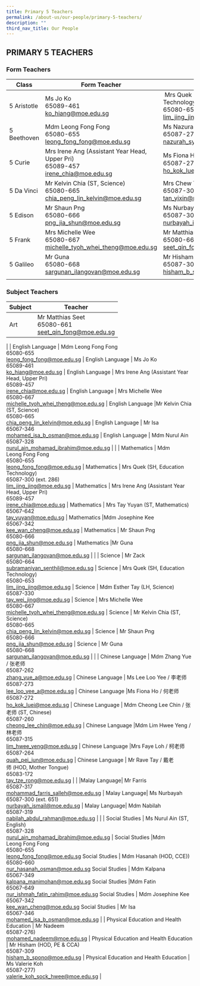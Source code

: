 ```yaml
---
title: Primary 5 Teachers
permalink: /about-us/our-people/primary-5-teachers/
description: ""
third_nav_title: Our People
---
```

## PRIMARY 5 TEACHERS

### Form Teachers

| Class | Form Teacher | Form Teacher |
|---|---|---|
| 5 Aristotle | Ms Jo Ko<br>65089-461<br>[ko\_hiang@moe.edu.sg](mailto:ko\_hiang@moe.edu.sg) |  Mrs Quek (Subject Head, Education Technology)<br>65080-653<br>[lim\_jing\_jing@moe.edu.sg](mailto:lim\_jing\_jing@moe.edu.sg) |
| 5 Beethoven | Mdm Leong Fong Fong<br>65080-655<br>[leong\_fong\_fong@moe.edu.sg](mailto:leong\_fong\_fong@moe.edu.sg) | Ms Nazurah<br>65087-275<br>[nazurah\_syazana\_nordin@moe.edu.sg](mailto:nazurah\_syazana\_nordin@moe.edu.sg) |
| 5 Curie | Mrs Irene Ang (Assistant Year Head, Upper Pri)<br>65089-457<br>[irene\_chia@moe.edu.sg](mailto:irene\_chia@moe.edu.sg) | Ms Fiona Ho / 何老师<br>65087-272<br>[ho\_kok\_luei@moe.edu.sg](mailto:ho\_kok\_luei@moe.edu.sg) |
| 5 Da Vinci | Mr Kelvin Chia (ST, Science)<br>65080-665<br>[chia\_peng\_lin\_kelvin@moe.edu.sg](mailto:chia\_peng\_lin\_kelvin@moe.edu.sg) | Mrs Chew Yi Xin<br>65087-300 (ext. 291)<br>[tan\_yixin@moe.edu.sg](mailto:tan\_yixin@moe.edu.sg) |
| 5 Edison | Mr Shaun Png<br>65080-666<br>[png\_jia\_shun@moe.edu.sg](mailto:png\_jia\_shun@moe.edu.sg) | Ms Nurbayah<br>65087-300 (ext. 651)<br>[nurbayah\_ismail@moe.edu.sg](mailto:nurbayah\_ismail@moe.edu.sg) |
| 5 Frank | Mrs Michelle Wee<br>65080-667<br>[michelle\_tyoh\_whei\_theng@moe.edu.sg](mailto:michelle\_tyoh\_whei\_theng@moe.edu.sg) | Mr Matthias Seet<br>65080-661<br>[seet\_qin\_fong@moe.edu.sg](mailto:seet\_qin\_fong@moe.edu.sg) |
5 Galileo | Mr Guna<br>65080-668<br>[sargunan\_ilangovan@moe.edu.sg](mailto:sargunan\_ilangovan@moe.edu.sg) |Mr Hisham (HOD, PE & CCA)<br>65087-309<br>[hisham\_b\_spono@moe.edu.sg](mailto:hisham\_b\_spono@moe.edu.sg)
| | | |

### Subject Teachers

| Subject | Teacher |
|---|---|
| Art | Mr Matthias Seet<br>65080-661<br>[seet_qin_fong@moe.edu.sg](mailto:seet_qin_fong@moe.edu.sg) |
|
| English Language | Mdm Leong Fong Fong<br>65080-655<br>[leong\_fong\_fong@moe.edu.sg](mailto:leong\_fong\_fong@moe.edu.sg) |
 English Language | Ms Jo Ko<br>65089-461<br>[ko\_hiang@moe.edu.sg](mailto:ko\_hiang@moe.edu.sg) |
  English Language | Mrs Irene Ang (Assistant Year Head, Upper Pri)<br>65089-457<br>[irene\_chia@moe.edu.sg](mailto:irene\_chia@moe.edu.sg) |
 English Language | Mrs Michelle Wee<br>65080-667<br>[michelle\_tyoh\_whei\_theng@moe.edu.sg](mailto:michelle\_tyoh\_whei\_theng@moe.edu.sg) |
 English Language |Mr Kelvin Chia (ST, Science)<br>65080-665<br>[chia\_peng\_lin\_kelvin@moe.edu.sg](mailto:chia\_peng\_lin\_kelvin@moe.edu.sg) |
 English Language | Mr Isa<br>65067-346<br>[mohamed\_isa\_b\_osman@moe.edu.sg](mailto:mohamed\_isa\_b\_osman@moe.edu.sg) | 
 English Language | Mdm Nurul Ain<br>65087-328<br>[nurul\_ain\_mohamad\_ibrahim@moe.edu.sg](mailto:nurul\_ain\_mohamad\_ibrahim@moe.edu.sg) | 
|
| Mathematics  | Mdm Leong Fong Fong<br>65080-655<br>[leong\_fong\_fong@moe.edu.sg](mailto:leong\_fong\_fong@moe.edu.sg) |
 Mathematics  | Mrs Quek (SH, Education Technology)<br>65087-300 (ext. 286)<br>[lim\_jing\_jing@moe.edu.sg](mailto:lim\_jing\_jing@moe.edu.sg) |
  Mathematics  | Mrs Irene Ang (Assistant Year Head, Upper Pri)<br>65089-457<br>[irene\_chia@moe.edu.sg](mailto:irene\_chia@moe.edu.sg) |
 Mathematics  | Mrs Tay Yuyan (ST, Mathematics)<br>65067-642<br>[tay\_yuyan@moe.edu.sg](mailto:tay\_yuyan@moe.edu.sg) |
 Mathematics  |Mdm Josephine Kee<br>65067-342<br>[kee\_wan\_cheng@moe.edu.sg](mailto:kee\_wan\_cheng@moe.edu.sg) |
 Mathematics  | Mr Shaun Png<br>65080-666<br>[png\_jia\_shun@moe.edu.sg](mailto:png\_jia\_shun@moe.edu.sg) |
 Mathematics  |Mr Guna<br>65080-668<br>[sargunan\_ilangovan@moe.edu.sg](mailto:lsargunan\_ilangovan@moe.edu.sg) |
|
| Science | Mr Zack<br>65080-664<br>[subramaniyan\_senthil@moe.edu.sg](mailto:subramaniyan\_senthil@moe.edu.sg) |
Science | Mrs Quek (SH, Education Technology)<br>65080-653<br>[lim\_jing\_jing@moe.edu.sg](mailto:lim\_jing\_jing@moe.edu.sg) |
Science | Mdm Esther Tay (LH, Science)<br>65087-330<br>[tay\_wei\_jing@moe.edu.sg](mailto:tay\_wei\_jing@moe.edu.sg) |
Science | Mrs Michelle Wee<br>65080-667<br>[michelle\_tyoh\_whei\_theng@moe.edu.sg](mailto:michelle\_tyoh\_whei\_theng@moe.edu.sg) |
Science | Mr Kelvin Chia (ST, Science)<br>65080-665<br>[chia\_peng\_lin\_kelvin@moe.edu.sg](mailto:chia\_peng\_lin\_kelvin@moe.edu.sg) |
Science | Mr Shaun Png<br>65080-666<br>[png\_jia\_shun@moe.edu.sg](mailto:png\_jia\_shun@moe.edu.sg) |
Science | Mr Guna<br>65080-668<br>[sargunan\_ilangovan@moe.edu.sg](mailto:sargunan\_ilangovan@moe.edu.sg) |
|
| Chinese Language | Mdm Zhang Yue / 张老师<br>65087-262<br>[zhang\_yue\_a@moe.edu.sg](mailto:zhang\_yue\_a@moe.edu.sg) |
Chinese Language | Ms Lee Loo Yee / 李老师<br>65087-273<br>[lee\_loo\_yee\_a@moe.edu.sg](mailto:lee\_loo\_yee\_a@moe.edu.sg) |
Chinese Language |Ms Fiona Ho / 何老师<br>65087-272<br>[ho\_kok\_luei@moe.edu.sg](mailto:ho\_kok\_luei@moe.edu.sg) |
Chinese Language | Mdm Cheong Lee Chin / 张老师 (ST, Chinese)<br>65087-260<br>[cheong\_lee\_chin@moe.edu.sg](mailto:cheong\_lee\_chin@moe.edu.sg) |
Chinese Language |Mdm Lim Hwee Yeng / 林老师<br>65087-315<br>[lim\_hwee\_yeng@moe.edu.sg](mailto:lim\_hwee\_yeng@moe.edu.sg) |
Chinese Language |Mrs Faye Loh / 柯老师<br>65087-264<br>[quah\_pei\_jun@moe.edu.sg](mailto:quah\_pei\_jun@moe.edu.sg) |
Chinese Language | Mr Rave Tay / 戴老师 (HOD, Mother Tongue)<br>65083-172<br>[tay\_tze\_rong@moe.edu.sg](mailto:tay\_tze\_rong@moe.edu.sg) |
|
|Malay Language| Mr Farris<br>65087-317<br>[mohammad\_farris\_salleh@moe.edu.sg](mailto:mohammad\_farris\_salleh@moe.edu.sg) |
Malay Language| Ms Nurbayah<br>65087-300 (ext. 651)<br>[nurbayah\_ismail@moe.edu.sg](mailto:nurbayah\_ismail@moe.edu.sg) |
Malay Language| Mdm Nabilah<br>65087-319<br>[nabilah\_abdul\_rahman@moe.edu.sg](mailto:nabilah\_abdul\_rahman@moe.edu.sg) |
|
| Social Studies | Ms Nurul Ain (ST, English)<br>65087-328<br>[nurul_ain_mohamad_ibrahim@moe.edu.sg](mailto:nurul_ain_mohamad_ibrahim@moe.edu.sg) |
 Social Studies |Mdm Leong Fong Fong<br>65080-655<br>[leong\_fong\_fong@moe.edu.sg](mailto:leong\_fong\_fong@moe.edu.sg) 
 Social Studies | Mdm Hasanah (HOD, CCE))<br>65080-660<br>[nur\_hasanah\_osman@moe.edu.sg](mailto:nur\_hasanah\_osman@moe.edu.sg) 
 Social Studies | Mdm Kalpana<br>65067-349<br>[kalpana\_manimohan@moe.edu.sg](mailto:kalpana\_manimohan@moe.edu.sg) 
 Social Studies |Mdm Fatin<br>65067-649<br>[nur\_ishmah\_fatin\_rahim@moe.edu.sg](mailto:nur\_ishmah\_fatin\_rahim@moe.edu.sg) 
 Social Studies | Mdm Josephine Kee<br>65067-342<br>[kee\_wan\_cheng@moe.edu.sg](mailto:kee\_wan\_cheng@moe.edu.sg) 
 Social Studies | Mr Isa<br>65067-346<br>[mohamed\_isa\_b\_osman@moe.edu.sg](mailto:mohamed\_isa\_b\_osman@moe.edu.sg) 
|
| Physical Education and Health Education | Mr Nadeem<br>65087-276)<br>[mohamed\_nadeem@moe.edu.sg](mailto:mohamed\_nadeem@moe.edu.sg) |
Physical Education and Health Education | Mr Hisham (HOD, PE & CCA)<br>65087-309<br>[hisham\_b\_spono@moe.edu.sg](mailto:hisham\_b\_spono@moe.edu.sg) |
Physical Education and Health Education | Ms Valerie Koh<br>65087-277)<br>[valerie\_koh\_sock\_hwee@moe.edu.sg](mailto:valerie\_koh\_sock\_hwee@moe.edu.sg) |
